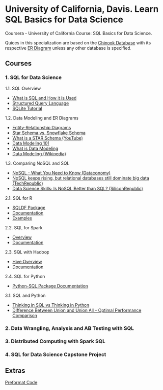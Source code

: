 # University of California, Davis. Learn SQL Basics for Data Science
Coursera - University of California Course: SQL Basics for Data Science.

Quices in this specialization are based on the [Chinook Database](https://www.sqlitetutorial.net/sqlite-sample-database/) with its respective [ER Diagram](https://ucde-rey.s3.amazonaws.com/DSV1015/ChinookDatabaseSchema.png) unless any other database is specified.

## Courses
### 1. SQL for Data Science
1.1. SQL Overview
- [What is SQL and How it is Used](https://aws.amazon.com/what-is/sql/)
- [Structured Query Language](https://www.ntchosting.com/encyclopedia/databases/structured-query-language/)<br>
- [SQLite Tutorial](https://www.w3resource.com/sqlite/)

1.2. Data Modeling and ER Diagrams
- [Entity-Relationship Diagrams](https://www.youtube.com/watch?v=c0_9Y8QAstg)
- [Star Schema vs. Snowflake Schema](http://www.vertabelo.com/blog/technical-articles/data-warehouse-modeling-star-schema-vs-snowflake-schema)
- [What is a STAR Schema (YouTube)](https://www.youtube.com/watch?v=hQvCOBv_-LE)
- [Data Modeling 101](http://www.agiledata.org/essays/dataModeling101.html)
- [What is Data Modeling](http://business-analysis-excellence.com/what-is-data-modeling/)
- [Data Modeling (Wikipedia)](https://en.wikipedia.org/wiki/Data_modeling)

1.3. Comparing NoSQL and SQL
- [NoSQL - What You Need to Know (Dataconomy)](http://dataconomy.com/2014/07/sql-vs-nosql-need-know/)
- [NoSQL keeps rising, but relational databases still dominate big data (TechRepublic)](http://www.techrepublic.com/article/nosql-keeps-rising-but-relational-databases-still-dominate-big-data/)
- [Data Science Skills: Is NoSQL Better than SQL? (SiliconRepublic)](https://www.siliconrepublic.com/careers/data-science-skills-sql)

2.1. SQL for R
- [SQLDF Package](https://cran.r-project.org/web/packages/sqldf/index.html)
- [Documentation](https://cran.r-project.org/web/packages/sqldf/sqldf.pdf)
- [Examples](https://www.r-bloggers.com/manipulating-data-frames-using-sqldf-a-brief-overview/)

2.2. SQL for Spark
- [Overview](https://spark.apache.org/docs/latest/sql-programming-guide.html#overview)
- [Documentation](https://spark.apache.org/docs/latest/sql-programming-guide.html)

2.3. SQL with Hadoop
- [Hive Overview](https://hive.apache.org/)
- [Documentation](https://cwiki.apache.org/confluence/display/Hive/LanguageManual)

2.4. SQL for Python
- [Python-SQL Package Documentation](https://pypi.python.org/pypi/python-sql)

3.1. SQL and Python
- [Thinking in SQL vs Thinking in Python](https://mode.com/blog/learning-python-sql/)
- [Difference Between Union and Union All - Optimal Performance Comparison](https://blog.sqlauthority.com/2009/03/11/sql-server-difference-between-union-vs-union-all-optimal-performance-comparison/)

### 2. Data Wrangling, Analysis and AB Testing with SQL

### 3. Distributed Computing with Spark SQL
### 4. SQL for Data Science Capstone Project

## Extras
[Preformat Code](https://www.poorsql.com/)